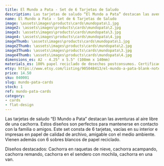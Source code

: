 ```yaml
---
title: El Mundo a Pata - Set de 6 Tarjetas de Saludo
description: Las tarjetas de saludo “El Mundo a Pata” destacan las aventuras al aire libre de una cachorra. Este set consta de 5 tarjetas, vacías en su interior e impresas en papel de calidad de archivo, amigable con el medio ambiente.
name: El Mundo a Pata - Set de 6 Tarjetas de Saludo
image: \assets\images\products\cards\mundopata\1.jpg
image2: \assets\images\products\cards\mundopata\2.jpg
image3: \assets\images\products\cards\mundopata\3.jpg
image4: \assets\images\products\cards\mundopata\4.jpg
imageThumb: \assets\images\products\cards\mundopata\1.jpg
image2Thumb: \assets\images\products\cards\mundopata\2.jpg
image3Thumb: \assets\images\products\cards\mundopata\3.jpg
image4Thumb: \assets\images\products\cards\mundopata\4.jpg
dimensions_es: A2 - 4.25" x 5.5" (108mm x 140mm)
materials_es: 100% papel reciclado de desechos postconsumos. Certificado FSC.
etsy: https://www.etsy.com/listing/905048413/el-mundo-a-pata-blank-note-card-set
price: 14.50
sku: 040001
slug: mundo-pata-cards
stock: 1
ref: mundo-pata-cards
category:
- cards
- flat-design
---
```

Las tarjetas de saludo “El Mundo a Pata” destacan las aventuras al aire libre de una cachorra. Estos diseños son perfectos para mantenerse en contacto con la familia o amigos. Este set consta de 6 tarjetas, vacías en su interior e impresas en papel de calidad de archivo, amigable con el medio ambiente. Vienen además con 6 sobres blancos de papel reciclado.

Diseños destacados: Cachorra en raquetas de nieve, cachorra acampando, cachorra remando, cachorra en el sendero con mochila, cachorra en una van.
